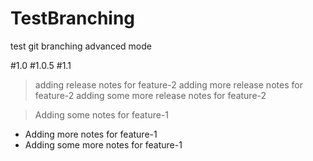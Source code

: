 # TestBranching 
test git branching advanced mode

#1.0
#1.0.5
#1.1

> adding release notes for feature-2
> adding more release notes for feature-2
> adding some more release notes for feature-2

> Adding some notes for feature-1
* Adding more notes for feature-1
* Adding some more notes for feature-1
